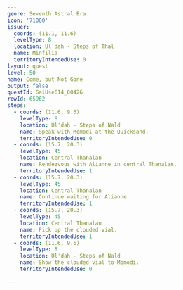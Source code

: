 ```yaml
---
genre: Seventh Astral Era
icon: '71000'
issuer:
  coords: (11.1, 11.6)
  levelType: 8
  location: Ul'dah - Steps of Thal
  name: Minfilia
  territoryIntendedUse: 0
layout: quest
level: 50
name: Come, but Not Gone
output: false
questId: GaiUse614_00426
rowId: 65962
steps:
  - coords: (11.6, 9.6)
    levelType: 8
    location: Ul'dah - Steps of Nald
    name: Speak with Momodi at the Quicksand.
    territoryIntendedUse: 0
  - coords: (15.7, 20.3)
    levelType: 45
    location: Central Thanalan
    name: Rendezvous with Alianne in central Thanalan.
    territoryIntendedUse: 1
  - coords: (15.7, 20.3)
    levelType: 45
    location: Central Thanalan
    name: Continue waiting for Alianne.
    territoryIntendedUse: 1
  - coords: (15.7, 20.3)
    levelType: 45
    location: Central Thanalan
    name: Pick up the clouded vial.
    territoryIntendedUse: 1
  - coords: (11.6, 9.6)
    levelType: 8
    location: Ul'dah - Steps of Nald
    name: Show the clouded vial to Momodi.
    territoryIntendedUse: 0

---
```

